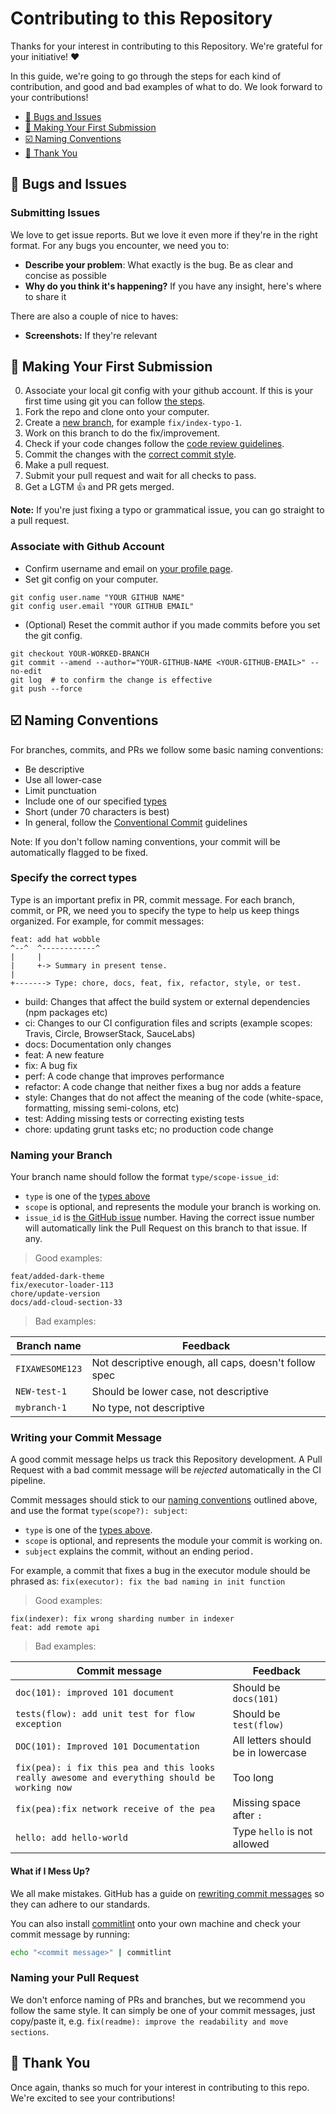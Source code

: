 # Contributing to this Repository

Thanks for your interest in contributing to this Repository. We're grateful for your initiative! ❤️

In this guide, we're going to go through the steps for each kind of contribution, and good and bad examples of what to do. We look forward to your contributions!

<!-- START doctoc generated TOC please keep comment here to allow auto update -->
<!-- DON'T EDIT THIS SECTION, INSTEAD RE-RUN doctoc TO UPDATE -->

- [🐞 Bugs and Issues](#-bugs-and-issues)
- [🥇 Making Your First Submission](#-making-your-first-submission)
- [☑️ Naming Conventions](#-naming-conventions)
- [🙏 Thank You](#-thank-you)

<!-- END doctoc generated TOC please keep comment here to allow auto update -->

<a name="-bugs-and-issues"></a>

## 🐞 Bugs and Issues

### Submitting Issues

We love to get issue reports. But we love it even more if they're in the right format. For any bugs you encounter, we need you to:

- **Describe your problem**: What exactly is the bug. Be as clear and concise as possible
- **Why do you think it's happening?** If you have any insight, here's where to share it

There are also a couple of nice to haves:

- **Screenshots:** If they're relevant

<a name="-making-your-first-submission"></a>

## 🥇 Making Your First Submission

0. Associate your local git config with your github account. If this is your first time using git you can follow [the steps](#associate-with-github-account).
1. Fork the repo and clone onto your computer.
2. Create a [new branch](#naming-your-branch), for example `fix/index-typo-1`.
3. Work on this branch to do the fix/improvement.
4. Check if your code changes follow the [code review guidelines](.github/docs/CODE_REVIEW_GUIDELINES.md).
5. Commit the changes with the [correct commit style](#writing-your-commit-message).
6. Make a pull request.
7. Submit your pull request and wait for all checks to pass.
8. Get a LGTM 👍 and PR gets merged.

**Note:** If you're just fixing a typo or grammatical issue, you can go straight to a pull request.

### Associate with Github Account

- Confirm username and email on [your profile page](https://github.com/settings/profile).
- Set git config on your computer.

```shell
git config user.name "YOUR GITHUB NAME"
git config user.email "YOUR GITHUB EMAIL"
```

- (Optional) Reset the commit author if you made commits before you set the git config.

```shell
git checkout YOUR-WORKED-BRANCH
git commit --amend --author="YOUR-GITHUB-NAME <YOUR-GITHUB-EMAIL>" --no-edit
git log  # to confirm the change is effective
git push --force
```

<a name="-naming-conventions"></a>

## ☑️ Naming Conventions

For branches, commits, and PRs we follow some basic naming conventions:

- Be descriptive
- Use all lower-case
- Limit punctuation
- Include one of our specified [types](#specify-the-correct-types)
- Short (under 70 characters is best)
- In general, follow the [Conventional Commit](https://www.conventionalcommits.org/en/v1.0.0/#summary) guidelines

Note: If you don't follow naming conventions, your commit will be automatically flagged to be fixed.

### Specify the correct types

Type is an important prefix in PR, commit message. For each branch, commit, or PR, we
need you to specify the type to help us keep things organized. For example, for commit messages:

```
feat: add hat wobble
^--^  ^------------^
|     |
|     +-> Summary in present tense.
|
+-------> Type: chore, docs, feat, fix, refactor, style, or test.
```

- build: Changes that affect the build system or external dependencies (npm packages etc)
- ci: Changes to our CI configuration files and scripts (example scopes: Travis, Circle, BrowserStack, SauceLabs)
- docs: Documentation only changes
- feat: A new feature
- fix: A bug fix
- perf: A code change that improves performance
- refactor: A code change that neither fixes a bug nor adds a feature
- style: Changes that do not affect the meaning of the code (white-space, formatting, missing semi-colons, etc)
- test: Adding missing tests or correcting existing tests
- chore: updating grunt tasks etc; no production code change

### Naming your Branch

Your branch name should follow the format `type/scope-issue_id`:

- `type` is one of the [types above](#specify-the-correct-types)
- `scope` is optional, and represents the module your branch is working on.
- `issue_id` is [the GitHub
  issue](https://github.com/dinis-rodrigues/gerador-horarios/issues) number. Having the
  correct issue number will automatically link the Pull Request on this branch to that
  issue. If any.

> Good examples:

```text
feat/added-dark-theme
fix/executor-loader-113
chore/update-version
docs/add-cloud-section-33
```

> Bad examples:

| Branch name     | Feedback                                              |
| --------------- | ----------------------------------------------------- |
| `FIXAWESOME123` | Not descriptive enough, all caps, doesn't follow spec |
| `NEW-test-1`    | Should be lower case, not descriptive                 |
| `mybranch-1`    | No type, not descriptive                              |

### Writing your Commit Message

A good commit message helps us track this Repository development. A Pull Request with a bad commit message will be _rejected_ automatically in the CI pipeline.

Commit messages should stick to our [naming conventions](#naming-conventions) outlined above, and use the format `type(scope?): subject`:

- `type` is one of the [types above](#specify-the-correct-types).
- `scope` is optional, and represents the module your commit is working on.
- `subject` explains the commit, without an ending period`.`

For example, a commit that fixes a bug in the executor module should be phrased as: `fix(executor): fix the bad naming in init function`

> Good examples:

```text
fix(indexer): fix wrong sharding number in indexer
feat: add remote api
```

> Bad examples:

| Commit message                                                                                | Feedback                           |
| --------------------------------------------------------------------------------------------- | ---------------------------------- |
| `doc(101): improved 101 document`                                                             | Should be `docs(101)`              |
| `tests(flow): add unit test for flow exception`                                               | Should be `test(flow)`             |
| `DOC(101): Improved 101 Documentation`                                                        | All letters should be in lowercase |
| `fix(pea): i fix this pea and this looks really awesome and everything should be working now` | Too long                           |
| `fix(pea):fix network receive of the pea`                                                     | Missing space after `:`            |
| `hello: add hello-world`                                                                      | Type `hello` is not allowed        |

#### What if I Mess Up?

We all make mistakes. GitHub has a guide on [rewriting commit messages](https://docs.github.com/en/free-pro-team@latest/github/committing-changes-to-your-project/changing-a-commit-message) so they can adhere to our standards.

You can also install [commitlint](https://commitlint.js.org/#/) onto your own machine and check your commit message by running:

```bash
echo "<commit message>" | commitlint
```

### Naming your Pull Request

We don't enforce naming of PRs and branches, but we recommend you follow the same style. It can simply be one of your commit messages, just copy/paste it, e.g. `fix(readme): improve the readability and move sections`.

## 🙏 Thank You

Once again, thanks so much for your interest in contributing to this repo. We're excited to see your contributions!
